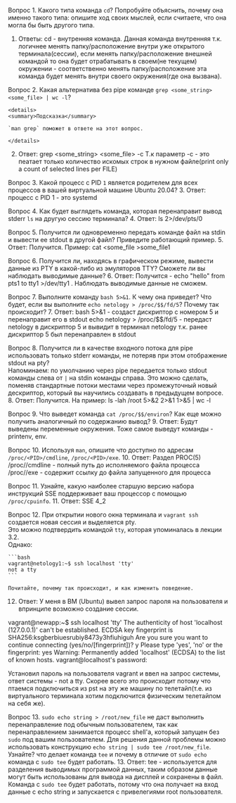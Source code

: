 Вопрос 1. Какого типа команда `cd`? Попробуйте объяснить, почему она именно такого типа: опишите ход своих мыслей, если считаете, что она могла бы быть другого типа.
1. Ответы: cd - внутренняя команда. Данная команда внутренняя т.к. логичнее менять папку/расположение внутри уже открытого терминала(сессии), если менять папку/расположение внешней командой то она будет отрабатывать в своем(не текущем) окружении - соответственно менять папку/расположение эта команда будет менять внутри своего окружения(где она вызвана).

Вопрос 2. Какая альтернатива без pipe команде `grep <some_string> <some_file> | wc -l`?   

	<details>
	<summary>Подсказка</summary>

	`man grep` поможет в ответе на этот вопрос. 

	</details>
2. Ответ: grep <some_string> <some_file> -c Т.к параметр -c - это пеатает только количество искомых строк в нужном файле(print only a count of selected lines per FILE)

Вопрос 3. Какой процесс с PID `1` является родителем для всех процессов в вашей виртуальной машине Ubuntu 20.04?
3. Ответ: процесс с PID 1 - это systemd

Вопрос 4. Как будет выглядеть команда, которая перенаправит вывод stderr `ls` на другую сессию терминала?
4. Ответ: ls 2>/dev/pts/0

Вопрос 5. Получится ли одновременно передать команде файл на stdin и вывести ее stdout в другой файл? Приведите работающий пример.
5. Ответ: Получится. Пример: cat <some_file >some_file1 

Вопрос 6. Получится ли, находясь в графическом режиме, вывести данные из PTY в какой-либо из эмуляторов TTY? Сможете ли вы наблюдать выводимые данные?
6. Ответ: Получится - echo "hello" from pts1 to tty1 >/dev/tty1 . Наблюдать выводимые данные не сможем.

Вопрос 7. Выполните команду `bash 5>&1`. К чему она приведет? Что будет, если вы выполните `echo netology > /proc/$$/fd/5`? Почему так происходит?
7. Ответ: bash 5>&1 - создаст дискриптор с номером 5 и перенаправит его в stdout 
	  echo netology > /proc/$$/fd/5 - передаст netology в дискриптор 5 и вывидит в терминал netology т.к. ранее дискриптор 5 был перенаправлен в stdout

Вопрос 8. Получится ли в качестве входного потока для pipe использовать только stderr команды, не потеряв при этом отображение stdout на pty?  
	Напоминаем: по умолчанию через pipe передается только stdout команды слева от `|` на stdin команды справа.
Это можно сделать, поменяв стандартные потоки местами через промежуточный новый дескриптор, который вы научились создавать в предыдущем вопросе.
8. Ответ: Получится. На пример: ls -lah /root 5>&2 2>&1 1>&5 | wc -l

Вопрос 9. Что выведет команда `cat /proc/$$/environ`? Как еще можно получить аналогичный по содержанию вывод?
9. Ответ: Будут выведены переменные окружения. Тоже самое выведут команды - printenv, env.

Вопрос 10. Используя `man`, опишите что доступно по адресам `/proc/<PID>/cmdline`, `/proc/<PID>/exe`.
10. Ответ: Раздел PROC(5) /proc/<PID>/cmdline - полный путь до исполняемого файла процесса
		   /proc/<PID>/exe - содержит ссылку до файла запущенного для процесса

Вопрос 11. Узнайте, какую наиболее старшую версию набора инструкций SSE поддерживает ваш процессор с помощью `/proc/cpuinfo`.
11. Ответ: SSE 4_2

Вопрос 12. При открытии нового окна терминала и `vagrant ssh` создается новая сессия и выделяется pty.  
	Это можно подтвердить командой `tty`, которая упоминалась в лекции 3.2.  
	Однако:

    ```bash
	vagrant@netology1:~$ ssh localhost 'tty'
	not a tty
    ```

	Почитайте, почему так происходит, и как изменить поведение.
12. Ответ: У меня в ВМ (Ubuntu) вывел запрос пароля на пользователя и впринципе возможно создание сессии. 

vagrant@newapp:~$ ssh localhost 'tty'
The authenticity of host 'localhost (127.0.0.1)' can't be established.
ECDSA key fingerprint is SHA256:ksgberbiuesrubiy8473y3hfiuhiguh
Are you sure you want to continue connecting (yes/no/[fingerprint])? y
Please type 'yes', 'no' or the fingerprint: yes
Warning: Permanently added 'localhost' (ECDSA) to the list of known hosts.
vagrant@localhost's password:

Установил пароль на пользователя vagrant и ввел на запрос системы, ответ системы - not a tty. Скорее всего это происходит потому что птаемся подключиться из pst на эту же машину по телетайп(т.е. из виртуального терминала хотим подключится физическим телетайпом на себя же).

Вопрос 13. `sudo echo string > /root/new_file` не даст выполнить перенаправление под обычным пользователем, так как перенаправлением занимается процесс shell'а, который запущен без `sudo` под вашим пользователем. Для решения данной проблемы можно использовать конструкцию `echo string | sudo tee /root/new_file`. Узнайте? что делает команда `tee` и почему в отличие от `sudo echo` команда с `sudo tee` будет работать.
13. Ответ: tee - используется для разделения выводимых программой данных, таким образом данные могут быть использованы для вывода на дисплей и сохранены в файл. Команда с `sudo tee` будет работать, потому что она получает на вход данные с echo string и запускается с привелегиями root пользователя.
